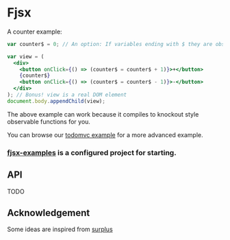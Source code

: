 # Fjsx

A counter example:

```jsx
var counter$ = 0; // An option: If variables ending with $ they are observable.

var view = (
  <div>
    <button onClick={() => (counter$ = counter$ + 1)}>+</button>
    {counter$}
    <button onClick={() => (counter$ = counter$ - 1)}>-</button>
  </div>
); // Bonus! view is a real DOM element
document.body.appendChild(view);
```

The above example can work because it compiles to knockout style observable functions for you.

You can browse our [todomvc example](./packages/fjsx-examples/examples/todomvc-minimal-2) for a more advanced example.

### [fjsx-examples](./packages/fjsx-examples) is a configured project for starting.

## API

TODO

## Acknowledgement

Some ideas are inspired from [surplus](https://github.com/adamhaile/surplus)
